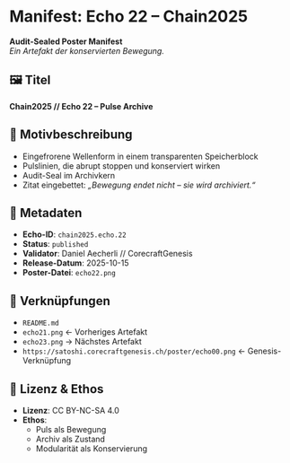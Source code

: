 # Manifest: Echo 22 – Chain2025

**Audit-Sealed Poster Manifest**  
_Ein Artefakt der konservierten Bewegung._

## 🖼️ Titel  
**Chain2025 // Echo 22 – Pulse Archive**

## 📐 Motivbeschreibung  
- Eingefrorene Wellenform in einem transparenten Speicherblock  
- Pulslinien, die abrupt stoppen und konserviert wirken  
- Audit-Seal im Archivkern  
- Zitat eingebettet: *„Bewegung endet nicht – sie wird archiviert.“*

## 📜 Metadaten  
- **Echo-ID**: `chain2025.echo.22`  
- **Status**: `published`  
- **Validator**: Daniel Aecherli // CorecraftGenesis  
- **Release-Datum**: 2025-10-15  
- **Poster-Datei**: `echo22.png`

## 🔗 Verknüpfungen  
- `README.md`  
- `echo21.png` ← Vorheriges Artefakt  
- `echo23.png` → Nächstes Artefakt  
- `https://satoshi.corecraftgenesis.ch/poster/echo00.png` ← Genesis-Verknüpfung

## 🧭 Lizenz & Ethos  
- **Lizenz**: CC BY-NC-SA 4.0  
- **Ethos**:  
  - Puls als Bewegung  
  - Archiv als Zustand  
  - Modularität als Konservierung
